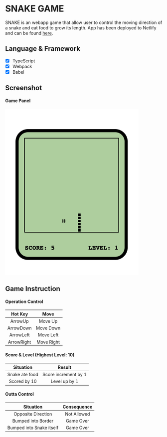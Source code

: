 # SNAKE GAME

SNAKE is an webapp game that allow user to control the moving direction of a snake and eat food to grow its length. App has been deployed to Netlify and can be found [here](https://snake-zxw.netlify.app/).

## Language & Framework

- [x] TypeScript
- [x] Webpack
- [x] Babel

## Screenshot

#### Game Panel

!["Game_Panel"](docs/screenshot.png)

## Game Instruction

#### Operation Control

|  Hot Key   |    Move    |
| :--------: | :--------: |
|  ArrowUp   |  Move Up   |
| ArrowDown  | Move Down  |
| ArrowLeft  | Move Left  |
| ArrowRight | Move Right |

#### Score & Level (Highest Level: 10)

|   Situation    |        Result        |
| :------------: | :------------------: |
| Snake ate food | Score increment by 1 |
|  Scored by 10  |    Level up by 1     |

#### Outta Control

|        Situation         | Consequence |
| :----------------------: | :---------: |
|    Opposite Direction    | Not Allowed |
|    Bumped into Border    |  Game Over  |
| Bumped into Snake itself |  Game Over  |
